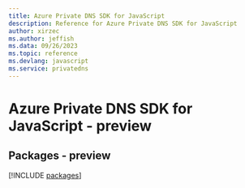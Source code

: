 ```yaml
---
title: Azure Private DNS SDK for JavaScript
description: Reference for Azure Private DNS SDK for JavaScript
author: xirzec
ms.author: jeffish
ms.data: 09/26/2023
ms.topic: reference
ms.devlang: javascript
ms.service: privatedns
---
```

# Azure Private DNS SDK for JavaScript - preview
## Packages - preview
[!INCLUDE [packages](private-dns-index.md)]